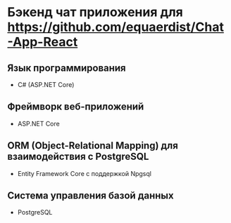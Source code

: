 # Бэкенд чат приложения для https://github.com/equaerdist/Chat-App-React
## Язык программирования
- C# (ASP.NET Core)

## Фреймворк веб-приложений
- ASP.NET Core

## ORM (Object-Relational Mapping) для взаимодействия с PostgreSQL
- Entity Framework Core с поддержкой Npgsql

## Система управления базой данных
- PostgreSQL
